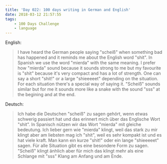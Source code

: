 ```yaml
---
title: 'Day 022: 100 days writing in German and English'
date: 2018-03-12 21:57:55
tags: 
    - 100 Days Challenge
    - language
---
```

English:
> I have heard the German people saying "scheiß" when something bad has happened and it reminds me about the English word "shit". In Spanish we use the word "mierda" with the same meaning. I prefer how "mierda" sound because it sounds strong to me but my favourite is "shit" because it's very compact and has a lot of strength. One can say a short "shit!" or a large "shieeeeet" depending on the situation. For each situation there's a special way of saying it. "Scheiß" sounds similar but for me it sounds more like a snake with the sound "sss" at the begining and at the end.

Deutsch:
> Ich habe die Deutschen "scheiß" zu sagen gehört, wenn etwas schwerig passiert hat und das erinnert mich über das Englische Wort "shit". In Spanisch nützen wir das Wort "mierda" mit gleiche bedeutung. Ich lieber gern wie "mierda" klingt, weil das stark zu mir klingt aber am liebsten mag ich "shit", weil es sehr kompakt ist und es hat viele kraft. Man kann ein kurze "shit!" oder ein lange "shieeeeet" sagen. Für alle Situation gibt es eine besondere Form zu sagen. "Scheiß" klingt änhlich aber für mich das klingt mehr als eine Schlange mit "sss" Klang am Anfang und am Ende.